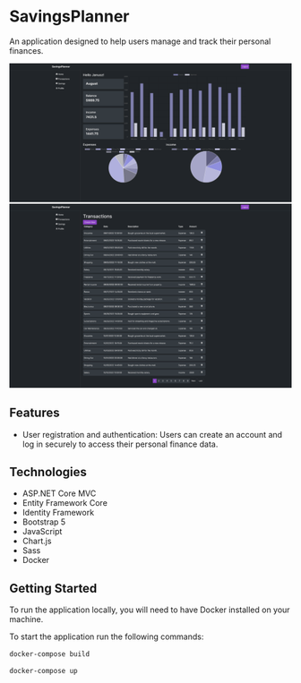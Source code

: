 # SavingsPlanner
An application designed to help users manage and track their personal finances.

<div style="text-align: center;">
  <img src="./res/main-page.png" alt="Main page">
</div>
<div style="text-align: center;">
  <img src="./res/transactions-page.png" alt="Main page">
</div>

## Features
- User registration and authentication: Users can create an account and log in securely to access their personal finance data.



## Technologies
- ASP.NET Core MVC
- Entity Framework Core
- Identity Framework
- Bootstrap 5
- JavaScript
- Chart.js
- Sass
- Docker

## Getting Started
To run the application locally, you will need to have Docker installed on your machine. 

To start the application run the following commands:

```
docker-compose build
```

```
docker-compose up
```
